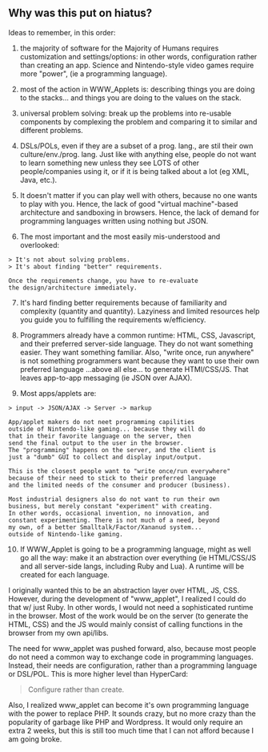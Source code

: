 
Why was this put on hiatus?
---------------------------


Ideas to remember, in this order:

  1. the majority of software for the Majority of Humans requires
  customization and settings/options: in other words, configuration
  rather than creating an app. Science and Nintendo-style
  video games require more "power", (ie a programming language).

  2. most of the action in WWW\_Applets is:
  describing things you are doing to the
  stacks... and things you are doing to the 
  values on the stack.

  3. universal problem solving: break up the problems
  into re-usable components by complexing the problem
  and comparing it to similar and different problems.

  4. DSLs/POLs, even if they are a subset of a prog. lang.,
  are stil their own culture/env./prog. lang. Just like
  with anything else, people do not want to learn something
  new unless they see LOTS of other people/companies using it,
  or if it is being talked about a lot (eg XML, Java, etc.).

  5. It doesn't matter if you can play well with others,
  because no one wants to play with you. Hence, the lack of
  good "virtual machine"-based architecture and sandboxing in
  browsers.  Hence, the lack of demand for programming languages
  written using nothing but JSON.

  6. The most important and the most easily mis-understood
  and overlooked: 

    > It's not about solving problems.
    > It's about finding "better" requirements.

    Once the requirements change, you have to re-evaluate
    the design/architecture immediately.

  7. It's hard finding better requirements because of
  familiarity and complexity (quantity and quantity).
  Lazyiness and limited resources help you guide you to
  fulfilling the requirements w/efficiency.

  8. Programmers already have a common runtime:
  HTML, CSS, Javascript, and their preferred server-side
  language. They do not want something easier. They
  want something familiar. Also, "write once, run anywhere"
  is not something programmers want because they want to use
  their own preferred language ...above all else... to generate
  HTMl/CSS/JS. That leaves app-to-app messaging (ie JSON over AJAX).

  9. Most apps/applets are:

    > input -> JSON/AJAX -> Server -> markup

    App/applet makers do not neet programming capilities
    outside of Nintendo-like gaming... because they will do
    that in their favorite language on the server, then
    send the final output to the user in the browser.
    The "programming" happens on the server, and the client is
    just a "dumb" GUI to collect and display input/output.

    This is the closest people want to "write once/run everywhere"
    because of their need to stick to their preferred language
    and the limited needs of the consumer and producer (business).

    Most industrial designers also do not want to run their own
    business, but merely constant "experiment" with creating.
    In other words, occasional invention, no innovation, and
    constant experimenting. There is not much of a need, beyond
    my own, of a better Smalltalk/Factor/Xananud system...
    outside of Nintendo-like gaming.

  10. If WWW\_Applet is going to be a programming language,
  might as well go all the way: make it an abstraction over
  everything (ie HTML/CSS/JS and all server-side langs,
  including Ruby and Lua). A runtime will be created for
  each language.

I originally wanted this to be an abstraction layer over
HTML, JS, CSS. However, during the development of "www\_applet",
I realized I could do that w/ just Ruby. In other words,
I would not need a sophisticated runtime in the browser.
Most of the work would be on the server (to generate the HTML, CSS)
and the JS would mainly consist of calling functions in the browser
from my own api/libs.

The need for www\_applet was pushed forward, also, because
most people do not need a common way to exchange code in programming
languages. Instead, their needs are configuration,
rather than a programming language or DSL/POL.
This is more higher level than HyperCard:

  > Configure rather than create.

Also, I realized www\_applet can become it's own programming
language with the power to replace PHP. It sounds crazy, but
no more crazy than the popularity of garbage like PHP and Wordpress.
It would only require an extra 2 weeks, but this is still too much
time that I can not afford because I am going broke.

